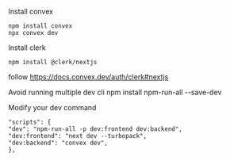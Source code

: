 Install convex

```
npm install convex
npx convex dev
```

Install clerk

```
npm install @clerk/nextjs
```

follow https://docs.convex.dev/auth/clerk#nextjs

Avoid running multiple dev cli
npm install npm-run-all --save-dev

Modify your dev command

```
"scripts": {
"dev": "npm-run-all -p dev:frontend dev:backend",
"dev:frontend": "next dev --turbopack",
"dev:backend": "convex dev",
},
```
